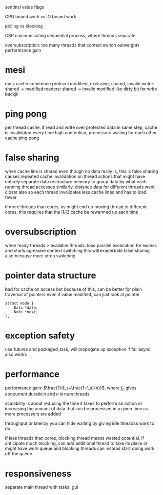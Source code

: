 sentinel value
flags

CPU bound work vs IO bound work

polling vs blocking

CSP communicating sequential process, where threads separate

oversubscription: too many threads that context switch outweights performance gain

# mesi
mesi cache coherence protocol
modified, exclusive, shared, invalid
writer: shared -> modified
readers: shared -> invalid
modified like dirty bit for write backjk

# ping pong
per thread cache. if read and write over protected data in same step, cache is invalidated every time
high contention, processors waiting for each other
cache ping pong

# false sharing
when cache line is shared even though no data really is, this is false sharing
causes repeated cache invalidation on thread actions that might have entirely separate data
restructure memory to group data by what each running thread accesses
similarly, distance data for different threads
want closer also so each thread invalidates less cache lines and has to load fewer

if more threads than cores, os might end up moving thread to different cores,
this requires that the l1/l2 cache be rewarmed up each time

# oversubscription
when ready threads > available threads. lose parallel excecution for excess and starts agressive context switching
this will exacerbate false sharing also because more often switching

# pointer data structure
bad for cache on access but because of this, can be better for plain traversal of pointers
even if value modified, can just look at pointer
```
struct Node {
    Data *data;
    Node *next;
};

```
# exception safety
use futures and packaged_task, will propogate up exception if fail
async also works


# performance
performance gain: $\frac{1}{f_s+\frac{1-f_s}{n}}$, where $f_n$ gives concurrent duratioin and $n$ is num threads

scalability is about reducing the time it takes to perform an action or increasing
the amount of data that can be processed in a given time as more processors are added

throughput or latency
you can hide waiting by giving idle threadss work to do

if less threads than cores, blocking thread means wasted potential.
if anticipate much blocking, can add additional thread to take its place
or might have work queue and blocking threads can instead start doing work off the queue

# responsiveness
separate main thread with tasks, gui


